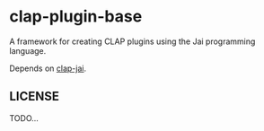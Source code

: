 # clap-plugin-base

A framework for creating CLAP plugins using the Jai programming language.

Depends on [clap-jai](https://github.com/jatinchowdhury18/clap-jai).

## LICENSE

TODO...
